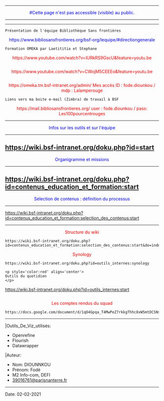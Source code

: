 -----------------------------------------------------------------------------
<p style='color:blue' align='center'>
#Cette page n'est pas accessible (visible) au public.
</p>

-----------------------------------------------------------------------------

------------------
```
Présentation de l'équipe Bibliothèque Sans frontières
```
<p style='color:blue' align='center'>
https://www.bibliosansfrontieres.org/bsf-org/lequipe/#directiongenerale
</p>


```
Formation OMEKA par Laetititia et Stephane 
```
<p style='color:red' align='center'>
https://www.youtube.com/watch?v=lURkRS9GscU&feature=youtu.be
</p>

```Formation à OLIP par Stéphane
```

<p style='color:red' align='center'>
https://www.youtube.com/watch?v=CWojM5CEEEo&feature=youtu.be
</p>

```Liens vers la plateforme OMEKA
```
<p style='color:red' align='center'>
 https://omeka.tm.bsf-intranet.org/admin/
 Mes accès ID : fode.diounkou / mdp : Lalamperouge
 </p>


```
Liens vers ma boite e-mail (Zimbra) de travail à BSF
```
<p style='color:red' align='center'>
https://mail.bibliosansfrontieres.org/
user : fode.diounkou / pass: Les100pourcentrouges
 </p>

 

-----------------
<p style='color:blue' align='center'>
Infos sur les outils et sur l'équipe 
</p>

-----------------
https://wiki.bsf-intranet.org/doku.php?id=start 
-----------------
<p style='color:blue' align='center'>
Organigramme et missions
</p>


-----------------
https://wiki.bsf-intranet.org/doku.php?id=contenus_education_et_formation:start
-----------------
<p style='color:blue' align='center'>
Sélection de contenus : définition du processus
</p>

-----------------
https://wiki.bsf-intranet.org/doku.php?id=contenus_education_et_formation:selection_des_contenus:start

------------------
<p style='color:red' align='center'>
Structure du wiki
</p>

```
https://wiki.bsf-intranet.org/doku.php?id=contenus_education_et_formation:selection_des_contenus:start&do=index

```
<p style='color:red' align='center'>
Synology
</p>

```
https://wiki.bsf-intranet.org/doku.php?id=outils_internes:synology

```

```
<p style='color:red' align='center'>
Outils du quotidien
</p>

```
https://wiki.bsf-intranet.org/doku.php?id=outils_internes:start

```

```
<p style='color:red' align='center'>
Les comptes rendus du squad
</p>

```
https://docs.google.com/document/d/1qO4Gpqa_T4MwPeZ7rkkgThhc8xW5mtDCSNseyqcNfBE/edit#
```

----
|Outils_De_Viz_utilisés: 
  - Openrefine
  - Flourish
  - Datawrapper
  
|Auteur:
  - Nom: DIOUNNKOU
  - Prénom: Fodé
  - M2 Info-com, DEFI
  - 39016761@parisnanterre.fr
  
-----------------
Date: 02-02-2021


